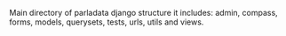 Main directory of parladata django structure it includes:
admin, compass, forms, models, querysets, tests, urls, utils and views.